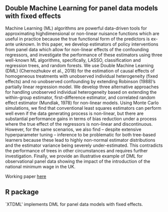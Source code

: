## Double Machine Learning for panel data models with fixed effects
Machine Learning (ML) algorithms are powerful data-driven tools for approximating highdimensional
or non-linear nuisance functions which are useful in practice because the true
functional form of the predictors is ex-ante unknown. In this paper, we develop estimators
of policy interventions from panel data which allow for non-linear effects of the confounding
regressors, and investigate the performance of these estimators using three well-known ML
algorithms, specifically, LASSO, classification and regression trees, and random forests. We
use Double Machine Learning (DML) (Chernozhukov et al., 2018) for the estimation of causal
effects of homogeneous treatments with unobserved individual heterogeneity (fixed effects)
and no unobserved confounding by extending Robinson (1988)’s partially linear regression
model. We develop three alternative approaches for handling unobserved individual heterogeneity
based on extending the within-group estimator, first-difference estimator, and correlated
random effect estimator (Mundlak, 1978) for non-linear models. Using Monte Carlo simulations,
we find that conventional least squares estimators can perform well even if the data generating
process is non-linear, but there are substantial performance gains in terms of bias reduction under
a process where the true effect of the regressors is non-linear and discontinuous. However,
for the same scenarios, we also find – despite extensive hyperparameter tuning – inference to
be problematic for both tree-based learners because these lead to highly non-normal estimator
distributions and the estimator variance being severely under-estimated. This contradicts
the performance of trees in other circumstances and requires further investigation. Finally, we
provide an illustrative example of DML for observational panel data showing the impact of the
introduction of the national minimum wage in the UK.

Working paper [here](https://arxiv.org/abs/2312.08174?context=cs.LG)

## R package
`XTDML' implements DML for panel data models with fixed effects.
